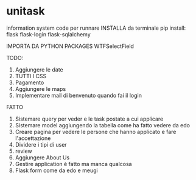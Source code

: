 # unitask
information system code
per runnare INSTALLA da terminale pip install:
flask 
flask-login 
flask-sqlalchemy

IMPORTA DA PYTHON PACKAGES
WTFSelectField

TODO:
1) Aggiungere le date
2) TUTTI I CSS
3) Pagamento
4) Aggiungere le maps
5) Implementare mail di benvenuto quando fai il login


FATTO 
1) Sistemare query per veder e le task postate a cui applicare
2) Sistemare model aggiungendo la tabella come ha fatto vedere da edo
3) Creare pagina per vedere le persone che hanno applicato e fare l'accettazione
4) Dividere i tipi di user
5) review
6) Aggiungere About Us
7) Gestire application è fatto ma manca qualcosa
8) Flask form come da edo e meugi


